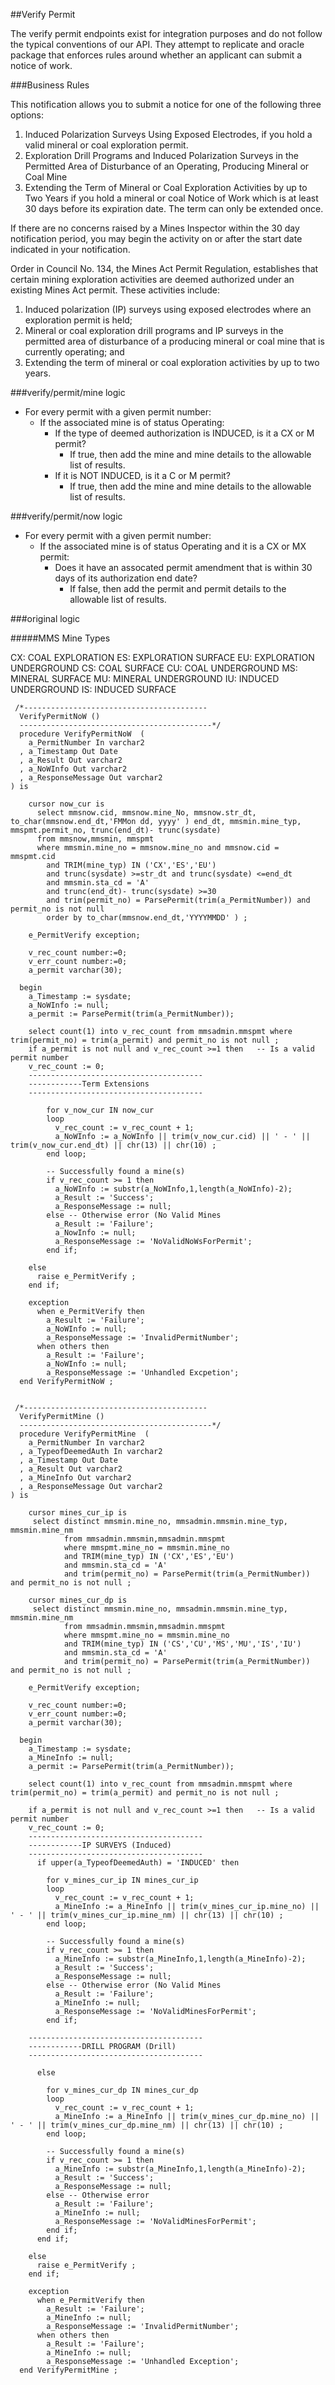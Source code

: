 ##Verify Permit

The verify permit endpoints exist for integration purposes and do not follow the typical conventions of our API. They attempt to replicate and oracle package that enforces rules around whether an applicant can submit a notice of work.

###Business Rules

This notification allows you to submit a notice for one of the following three options:

1. Induced Polarization Surveys Using Exposed Electrodes, if you hold a valid mineral or coal exploration permit.
2. Exploration Drill Programs and Induced Polarization Surveys in the Permitted Area of Disturbance of an Operating, Producing Mineral or Coal Mine
3. Extending the Term of Mineral or Coal Exploration Activities by up to Two Years if you hold a mineral or coal Notice of Work which is at least 30 days before its expiration date. The term can only be extended once.

If there are no concerns raised by a Mines Inspector within the 30 day notification period, you may begin the activity on or after the start date indicated in your notification.

Order in Council No. 134, the Mines Act Permit Regulation, establishes that certain mining exploration activities are deemed authorized under an existing Mines Act permit. These activities include:

1. Induced polarization (IP) surveys using exposed electrodes where an exploration permit is held;
2. Mineral or coal exploration drill programs and IP surveys in the permitted area of disturbance of a producing mineral or coal mine that is currently operating; and
3. Extending the term of mineral or coal exploration activities by up to two years.

###verify/permit/mine logic

- For every permit with a given permit number:
  - If the associated mine is of status Operating:
    - If the type of deemed authorization is INDUCED, is it a CX or M permit?
      - If true, then add the mine and mine details to the allowable list of results.
    - If it is NOT INDUCED, is it a C or M permit?
      - If true, then add the mine and mine details to the allowable list of results.

###verify/permit/now logic

- For every permit with a given permit number:
  - If the associated mine is of status Operating and it is a CX or MX permit:
    - Does it have an assocated permit amendment that is within 30 days of its authorization end date?
      - If false, then add the permit and permit details to the allowable list of results.

###original logic

#####MMS Mine Types

CX: COAL EXPLORATION
ES: EXPLORATION SURFACE
EU: EXPLORATION UNDERGROUND
CS: COAL SURFACE
CU: COAL UNDERGROUND
MS: MINERAL SURFACE
MU: MINERAL UNDERGROUND
IU: INDUCED UNDERGROUND
IS: INDUCED SURFACE

```
 /*-----------------------------------------
  VerifyPermitNoW ()
  -------------------------------------------*/
  procedure VerifyPermitNoW  (
    a_PermitNumber In varchar2
  , a_Timestamp Out Date
  , a_Result Out varchar2
  , a_NoWInfo Out varchar2
  , a_ResponseMessage Out varchar2
) is

    cursor now_cur is
      select mmsnow.cid, mmsnow.mine_No, mmsnow.str_dt, to_char(mmsnow.end_dt,'FMMon dd, yyyy' ) end_dt, mmsmin.mine_typ, mmspmt.permit_no, trunc(end_dt)- trunc(sysdate)
      from mmsnow,mmsmin, mmspmt
      where mmsmin.mine_no = mmsnow.mine_no and mmsnow.cid = mmspmt.cid
        and TRIM(mine_typ) IN ('CX','ES','EU')
        and trunc(sysdate) >=str_dt and trunc(sysdate) <=end_dt
        and mmsmin.sta_cd = 'A'
        and trunc(end_dt)- trunc(sysdate) >=30
        and trim(permit_no) = ParsePermit(trim(a_PermitNumber)) and permit_no is not null
        order by to_char(mmsnow.end_dt,'YYYYMMDD' ) ;

    e_PermitVerify exception;

    v_rec_count number:=0;
    v_err_count number:=0;
    a_permit varchar(30);

  begin
    a_Timestamp := sysdate;
    a_NoWInfo := null;
    a_permit := ParsePermit(trim(a_PermitNumber));

    select count(1) into v_rec_count from mmsadmin.mmspmt where trim(permit_no) = trim(a_permit) and permit_no is not null ;
    if a_permit is not null and v_rec_count >=1 then   -- Is a valid permit number
    v_rec_count := 0;
    ---------------------------------------
    ------------Term Extensions
    ---------------------------------------

        for v_now_cur IN now_cur
        loop
          v_rec_count := v_rec_count + 1;
          a_NoWInfo := a_NoWInfo || trim(v_now_cur.cid) || ' - ' || trim(v_now_cur.end_dt) || chr(13) || chr(10) ;
        end loop;

        -- Successfully found a mine(s)
        if v_rec_count >= 1 then
          a_NoWInfo := substr(a_NoWInfo,1,length(a_NoWInfo)-2);
          a_Result := 'Success';
          a_ResponseMessage := null;
        else -- Otherwise error (No Valid Mines
          a_Result := 'Failure';
          a_NowInfo := null;
          a_ResponseMessage := 'NoValidNoWsForPermit';
        end if;

    else
      raise e_PermitVerify ;
    end if;

    exception
      when e_PermitVerify then
        a_Result := 'Failure';
        a_NoWInfo := null;
        a_ResponseMessage := 'InvalidPermitNumber';
      when others then
        a_Result := 'Failure';
        a_NoWInfo := null;
        a_ResponseMessage := 'Unhandled Excpetion';
  end VerifyPermitNoW ;


 /*-----------------------------------------
  VerifyPermitMine ()
  -------------------------------------------*/
  procedure VerifyPermitMine  (
    a_PermitNumber In varchar2
  , a_TypeofDeemedAuth In varchar2
  , a_Timestamp Out Date
  , a_Result Out varchar2
  , a_MineInfo Out varchar2
  , a_ResponseMessage Out varchar2
) is

    cursor mines_cur_ip is
     select distinct mmsmin.mine_no, mmsadmin.mmsmin.mine_typ, mmsmin.mine_nm
            from mmsadmin.mmsmin,mmsadmin.mmspmt
            where mmspmt.mine_no = mmsmin.mine_no
            and TRIM(mine_typ) IN ('CX','ES','EU')
            and mmsmin.sta_cd = 'A'
            and trim(permit_no) = ParsePermit(trim(a_PermitNumber)) and permit_no is not null ;

    cursor mines_cur_dp is
     select distinct mmsmin.mine_no, mmsadmin.mmsmin.mine_typ, mmsmin.mine_nm
            from mmsadmin.mmsmin,mmsadmin.mmspmt
            where mmspmt.mine_no = mmsmin.mine_no
            and TRIM(mine_typ) IN ('CS','CU','MS','MU','IS','IU')
            and mmsmin.sta_cd = 'A'
            and trim(permit_no) = ParsePermit(trim(a_PermitNumber)) and permit_no is not null ;

    e_PermitVerify exception;

    v_rec_count number:=0;
    v_err_count number:=0;
    a_permit varchar(30);

  begin
    a_Timestamp := sysdate;
    a_MineInfo := null;
    a_permit := ParsePermit(trim(a_PermitNumber));

    select count(1) into v_rec_count from mmsadmin.mmspmt where trim(permit_no) = trim(a_permit) and permit_no is not null ;

    if a_permit is not null and v_rec_count >=1 then   -- Is a valid permit number
    v_rec_count := 0;
    ---------------------------------------
    ------------IP SURVEYS (Induced)
    ---------------------------------------
      if upper(a_TypeofDeemedAuth) = 'INDUCED' then

        for v_mines_cur_ip IN mines_cur_ip
        loop
          v_rec_count := v_rec_count + 1;
          a_MineInfo := a_MineInfo || trim(v_mines_cur_ip.mine_no) || ' - ' || trim(v_mines_cur_ip.mine_nm) || chr(13) || chr(10) ;
        end loop;

        -- Successfully found a mine(s)
        if v_rec_count >= 1 then
          a_MineInfo := substr(a_MineInfo,1,length(a_MineInfo)-2);
          a_Result := 'Success';
          a_ResponseMessage := null;
        else -- Otherwise error (No Valid Mines
          a_Result := 'Failure';
          a_MineInfo := null;
          a_ResponseMessage := 'NoValidMinesForPermit';
        end if;

    ---------------------------------------
    ------------DRILL PROGRAM (Drill)
    ---------------------------------------

      else

        for v_mines_cur_dp IN mines_cur_dp
        loop
          v_rec_count := v_rec_count + 1;
          a_MineInfo := a_MineInfo || trim(v_mines_cur_dp.mine_no) || ' - ' || trim(v_mines_cur_dp.mine_nm) || chr(13) || chr(10) ;
        end loop;

        -- Successfully found a mine(s)
        if v_rec_count >= 1 then
          a_MineInfo := substr(a_MineInfo,1,length(a_MineInfo)-2);
          a_Result := 'Success';
          a_ResponseMessage := null;
        else -- Otherwise error
          a_Result := 'Failure';
          a_MineInfo := null;
          a_ResponseMessage := 'NoValidMinesForPermit';
        end if;
      end if;

    else
      raise e_PermitVerify ;
    end if;

    exception
      when e_PermitVerify then
        a_Result := 'Failure';
        a_MineInfo := null;
        a_ResponseMessage := 'InvalidPermitNumber';
      when others then
        a_Result := 'Failure';
        a_MineInfo := null;
        a_ResponseMessage := 'Unhandled Exception';
  end VerifyPermitMine ;
```
